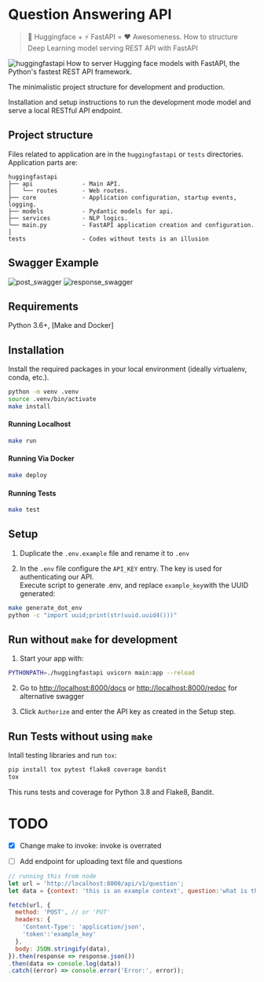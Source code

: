 # Question Answering API
> 🤗 Huggingface + ⚡ FastAPI = ❤️ Awesomeness. How to structure Deep Learning model serving REST API with FastAPI

![huggingfastapi](hf.png)
How to server Hugging face models with FastAPI, the Python's fastest REST API framework. 

The minimalistic project structure for development and production. 

Installation and setup instructions to 
run the development mode model and serve a local RESTful API endpoint.

## Project structure

Files related to application are in the `huggingfastapi` or `tests` directories.
Application parts are:

    huggingfastapi
    ├── api              - Main API.
    │   └── routes       - Web routes.
    ├── core             - Application configuration, startup events, logging.
    ├── models           - Pydantic models for api.
    ├── services         - NLP logics.
    └── main.py          - FastAPI application creation and configuration.
    │
    tests                - Codes without tests is an illusion 

## Swagger Example
![post_swagger](post_swagger.png)
![response_swagger](response_swagger.png)

## Requirements

Python 3.6+, [Make and Docker]

## Installation
Install the required packages in your local environment (ideally virtualenv, conda, etc.).
<!-- ```bash
pip install -r requirements
```  -->

```sh
python -m venv .venv
source .venv/bin/activate
make install
```

#### Running Localhost

```sh
make run
```

#### Running Via Docker

```sh
make deploy
```

#### Running Tests

```sh
make test
```

## Setup
1. Duplicate the `.env.example` file and rename it to `.env` 

2. In the `.env` file configure the `API_KEY` entry. The key is used for authenticating our API. <br>
   Execute script to generate .env, and replace `example_key`with the UUID generated:

```bash
make generate_dot_env
python -c "import uuid;print(str(uuid.uuid4()))"

```

## Run without `make` for development

1. Start your  app with: 
```bash
PYTHONPATH=./huggingfastapi uvicorn main:app --reload
```

2. Go to [http://localhost:8000/docs](http://localhost:8000/docs) or  [http://localhost:8000/redoc](http://localhost:8000/redoc) for alternative swagger
   
3. Click `Authorize` and enter the API key as created in the Setup step.

   
## Run Tests without using `make`

Intall testing libraries and run `tox`:
```bash
pip install tox pytest flake8 coverage bandit
tox
```
This runs tests and coverage for Python 3.8 and Flake8, Bandit.


# TODO
- [X] Change make to invoke: invoke is overrated
- [ ] Add endpoint for uploading text file and questions


```js
// running this from node 
let url = 'http://localhost:8000/api/v1/question';
let data = {context: 'this is an example context', question:'what is the context?'};

fetch(url, {
  method: 'POST', // or 'PUT'
  headers: {
    'Content-Type': 'application/json',
    'token':'example_key'
  },
  body: JSON.stringify(data),
}).then(response => response.json())
.then(data => console.log(data))
.catch((error) => console.error('Error:', error));
```